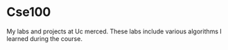 # Cse100
My labs and projects at Uc merced.
These labs include various algorithms I learned during the course.
